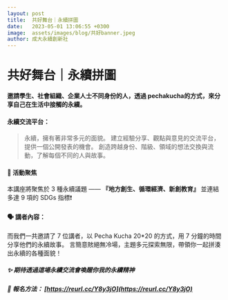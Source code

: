 ```yaml
---
layout: post
title:  共好舞台｜永續拼圖
date:   2023-05-01 13:06:55 +0300
image:  assets/images/blog/共好banner.jpeg
author: 成大永續創新社
---
```

# 共好舞台｜永續拼圖
**邀請學生、社會組織、企業人士不同身份的人，透過 pechakucha的方式，來分享自己在生活中接觸的永續。**

#### 永續交流平台：
> 永續，擁有著非常多元的面貌。
> 建立經驗分享、觀點與意見的交流平台，提供一個公開發表的機會。
創造跨越身份、階級、領域的想法交換與流動，了解每個不同的人與故事。
​
#### 🌱 活動聚焦

本講座將聚焦於 3 種永續議題 ——
**『地方創生、循環經濟、新創教育』**
並連結多達 9 項的 SDGs 指標❗

#### 🗣️ 講者內容：
而我們一共邀請了 7 位講者，以 Pecha Kucha 20*20 的方式，用 7 分鐘的時間分享他們的永續故事。
​
言簡意賅絕無冷場，主題多元探索無限，帶領你一起拼湊出永續的各種面貌！
​
##### ✨ 期待透過這場永續交流會喚醒你我的永續精神
##### 📍 報名方法： [https://reurl.cc/Y8y3jO](https://reurl.cc/Y8y3jO)
